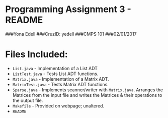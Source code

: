 # Programming Assignment 3 - README

###Yona Edell
###CruzID: yedell
###CMPS 101
###02/01/2017

# Files Included:

* `List.java` - Implementation of a List ADT
* `ListTest.java` - Tests List ADT functions.
* `Matrix.java` - Implementation of a Matrix ADT.
* `MatrixTest.java` - Tests Matrix ADT functions.
* `Sparse.java` -	Implements scanner/writer with `Matrix.java`. Arranges the Matrices from the input file and writes the Matrices & their operations to the output file.
* `Makefile` - Provided on webpage; unaltered.
* `README`
